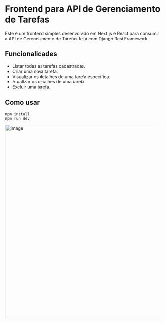 # Frontend para API de Gerenciamento de Tarefas

Este é um frontend simples desenvolvido em Next.js e React para consumir a API de Gerenciamento de Tarefas feita com Django Rest Framework.

## Funcionalidades

- Listar todas as tarefas cadastradas.
- Criar uma nova tarefa.
- Visualizar os detalhes de uma tarefa específica.
- Atualizar os detalhes de uma tarefa.
- Excluir uma tarefa.

## Como usar
   ```bash
   npm install 
   npm run dev
 ```

<img width="625" alt="image" src="https://github.com/lukeoliveira1/tasklist-frontend/assets/105166358/4d6789a8-0ccb-40f2-97a6-e2a104c9a66e">
